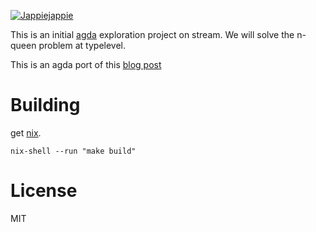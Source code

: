 [![Jappiejappie](https://img.shields.io/badge/twitch.tv-jappiejappie-purple?logo=twitch)](https://www.twitch.tv/jappiejappie)

This is an initial [agda](https://en.wikipedia.org/wiki/Agda_(programming_language)) exploration project on stream.
We will solve the n-queen problem at typelevel.

This is an agda port of this [blog post](https://github.com/jappeace/n-queens-agda)

# Building
get [nix](https://nixos.org/nix/download.html).

```shell
nix-shell --run "make build"
```

# License
MIT


## 
